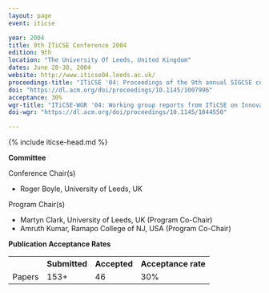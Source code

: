```yaml
---
layout: page
event: iticse

year: 2004
title: 9th ITiCSE Conference 2004
edition: 9th
location: "The University Of Leeds, United Kingdom"
dates: June 28-30, 2004
website: http://www.iticse04.leeds.ac.uk/
proceedings-title: "ITiCSE '04: Proceedings of the 9th annual SIGCSE conference on Innovation and technology in computer science education"  
doi: "https://dl.acm.org/doi/proceedings/10.1145/1007996"
acceptance: 30%
wgr-title: "ITiCSE-WGR '04: Working group reports from ITiCSE on Innovation and technology in computer science education"
doi-wgr: "https://dl.acm.org/doi/proceedings/10.1145/1044550"

---
```


{% include iticse-head.md %}

**Committee**

Conference Chair(s)

-   Roger Boyle, University of Leeds, UK 

Program Chair(s)

-   Martyn Clark, University of Leeds, UK (Program Co-Chair)
-   Amruth Kumar, Ramapo College of NJ, USA (Program Co-Chair)

**Publication Acceptance Rates**

 <table class="table table-hover table-sm"><tbody><tr><th> </th>
<th>Submitted</th>
<th>Accepted</th>
<th>Acceptance rate</th>
</tr><tr><td>Papers</td>
<td>153+</td>
<td>46</td>
<td>30%</td>

